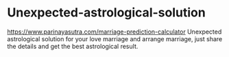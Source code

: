 # Unexpected-astrological-solution
https://www.parinayasutra.com/marriage-prediction-calculator Unexpected astrological solution for your love marriage and arrange marriage, just share the details and get the best astrological result.
